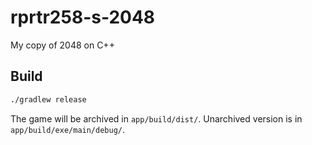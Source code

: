 # rprtr258-s-2048
My copy of 2048 on C++

## Build
```bash
./gradlew release
```
The game will be archived in `app/build/dist/`. Unarchived version is in `app/build/exe/main/debug/`.